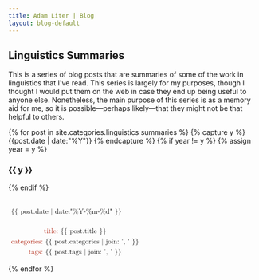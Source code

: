 ```yaml
---
title: Adam Liter | Blog
layout: blog-default
---
```

## Linguistics Summaries
<p>This is a series of blog posts that are summaries of some of the work in linguistics that I've read. This series is largely for my purposes, though I thought I would put them on the web in case they end up being useful to anyone else. Nonetheless, the main purpose of this series is as a memory aid for me, so it is possible&#8212;perhaps likely&#8212;that they might not be that helpful to others.</p>

{% for post in site.categories.linguistics summaries %} {% capture y %} {{post.date | date:"%Y"}} {% endcapture %} {% if year != y %} {% assign year = y %}
### {{ y }}
{% endif %}

<div class="blog-post-wrapper">
	<div class="blog-post-date">
	<!-- Make use of the <mphantom> to ensure that these two divs are the same height -->
		<math>
			<mtable columnalign="left">
				<mtr>
					<mtd>
						<mphantom><mtext>title:</mtext></mphantom>
					</mtd>
				</mtr>
				<mtr>
					<mtd>
						<mtext mathvariant="bold"> {{ post.date | date:"%Y-%m-%d" }} </mtext><mspace width="0.5em"></mspace>
					</mtd>
				</mtr>
				<mtr>
					<mtd>
						<mphantom><mtext>tags:</mtext></mphantom>
					</mtd>
				</mtr>
			</mtable>
		</math>
	</div>
	<div class="blog-post-meta">
		<math>
			<mfenced open="{" close="">
				<mtable columnalign="left">
					<mtr>
						<mtd>
							<mtext mathcolor="#B22613">title:&nbsp;</mtext><mtext href="{{ post.url }}">{{ post.title }}</mtext>
						</mtd>
					</mtr>
					<mtr>
						<mtd>
							<mtext mathcolor="#B22613">categories:&nbsp;</mtext><mtext>{{ post.categories | join: ', ' }}</mtext>
						</mtd>
					</mtr>
					<mtr>
						<mtd>
							<mtext mathcolor="#B22613">tags:&nbsp;</mtext><mtext>{{ post.tags | join: ', ' }}</mtext>
						</mtd>
					</mtr>
				</mtable>
			</mfenced>
		</math>
	</div>
</div>

{% endfor %}

